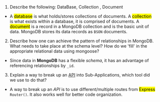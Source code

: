 1. Describe the following: DataBase, Collection , Document
- A <mark>database</mark> is what holds/stores collections of documents. A <mark>collection</mark> is what exists within a database, it is comprised of documents. A <mark>document</mark> is a record in a MongoDB collection and is the basic unit of data. MongoDB stores its data records as ```BSON``` documents.

2. Describe how one can achieve the pattern of relationships in MongoDB. What needs to take place at the schema level? How do we 'fill' in the appropriate relational data using mongoose?
- Since data in <strong>MongoDB</strong> has a flexible <i>schema</i>, it has an advantage of referencing relationships by ```_id```.

3. Explain a way to break up an <u>API</u> into Sub-Applications, which tool did we use to do that? 
- A way to break up an <i>API</i> is to use different/multiple routes from <mark>Express</mark> ```Router()```. It also works well for better code organization. 
